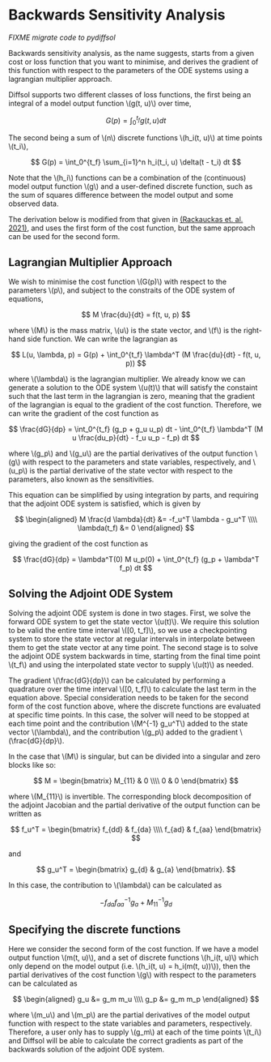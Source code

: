 # Backwards Sensitivity Analysis

*FIXME migrate code to pydiffsol*

Backwards sensitivity analysis, as the name suggests, starts from a given cost or loss function that you want to minimise, and derives the gradient of this function with respect to the parameters of the ODE systems using a lagrangian multiplier approach.

Diffsol supports two different classes of loss functions, the first being an integral of a model output function \\(g(t, u)\\) over time,

$$
G(p) = \int_0^{t_f} g(t, u) dt
$$

The second being a sum of \\(n\\) discrete functions \\(h_i(t, u)\\) at time points \\(t_i\\),

$$
G(p) = \int_0^{t_f} \sum_{i=1}^n h_i(t_i, u) \delta(t - t_i) dt
$$

Note that the \\(h_i\\) functions can be a combination of the (continuous) model output function \\(g\\) and a user-defined discrete function, such as the sum of squares difference between the model output and some observed data.

The derivation below is modified from that given in [(Rackauckas et. al. 2021)](https://arxiv.org/abs/2001.04385), and uses the first form of the cost function, but the same approach can be used for the second form.

## Lagrangian Multiplier Approach

We wish to minimise the cost function \\(G(p)\\) with respect to the parameters \\(p\\), and subject to the constraits of the ODE system of equations,

$$
M \frac{du}{dt} = f(t, u, p)
$$

where \\(M\\) is the mass matrix, \\(u\\) is the state vector, and \\(f\\) is the right-hand side function. We can write the lagrangian as

$$
L(u, \lambda, p) = G(p) + \int_0^{t_f} \lambda^T (M \frac{du}{dt} - f(t, u, p))
$$

where \\(\lambda\\) is the lagrangian multiplier. We already know we can generate a solution to the ODE system \\(u(t)\\) that will satisfy the constaint such that the last term in the lagrangian is zero, meaning that the gradient of the lagrangian is equal to the gradient of the cost function. Therefore, we can write the gradient of the cost function as

$$
\frac{dG}{dp} = \int_0^{t_f} (g_p + g_u u_p) dt - \int_0^{t_f} \lambda^T (M u \frac{du_p}{dt} - f_u u_p - f_p) dt
$$

where \\(g_p\\) and \\(g_u\\) are the partial derivatives of the output function \\(g\\) with respect to the parameters and state variables, respectively, and \\(u_p\\) is the partial derivative of the state vector with respect to the parameters, also known as the sensitivities. 

This equation can be simplified by using integration by parts, and requiring that the adjoint ODE system is satisfied, which is given by

$$
\begin{aligned}
M \frac{d \lambda}{dt} &= -f_u^T \lambda - g_u^T \\\\
\lambda(t_f) &= 0
\end{aligned}
$$

giving the gradient of the cost function as

$$
\frac{dG}{dp} = \lambda^T(0) M u_p(0) + \int_0^{t_f} (g_p + \lambda^T f_p) dt
$$


## Solving the Adjoint ODE System

Solving the adjoint ODE system is done in two stages. First, we solve the forward ODE system to get the state vector \\(u(t)\\). We require this solution to be valid the entire time interval \\([0, t_f]\\), so we use a checkpointing system to store the state vector at regular intervals in interpolate between them to get the state vector at any time point. The second stage is to solve the adjoint ODE system backwards in time, starting from the final time point \\(t_f\\) and using the interpolated state vector to supply \\(u(t)\\) as needed.

The gradient \\(\frac{dG}{dp}\\) can be calculated by performing a quadrature over the time interval \\([0, t_f]\\) to calculate the last term in the equation above. Special consideration needs to be taken for the second form of the cost function above, where the discrete functions are evaluated at specific time points. In this case, the solver will need to be stopped at each time point and the contribution \\(M^{-1} g_u^T\\) added to the state vector \\(\lambda\\), and the contribution \\(g_p\\) added to the gradient \\(\frac{dG}{dp}\\).

In the case that \\(M\\) is singular, but can be divided into a singular and zero blocks like so:

$$
M = \begin{bmatrix} M_{11} & 0 \\\\ 0 & 0 \end{bmatrix}
$$

where \\(M_{11}\\) is invertible. The corresponding block decomposition of the adjoint Jacobian and the partial derivative of the output function can be written as

$$
f_u^T = \begin{bmatrix} f_{dd} & f_{da} \\\\ f_{ad} & f_{aa} \end{bmatrix}
$$

and 

$$
g_u^T = \begin{bmatrix} g_{d} & g_{a} \end{bmatrix}.
$$

In this case, the contribution to \\(\lambda\\) can be calculated as

$$
-f_{da} f_{aa}^{-1} g_{a} + M_{11}^{-1} g_{d}
$$

## Specifying the discrete functions

Here we consider the second form of the cost function. If we have a model output function \\(m(t, u)\\), and a set of discrete functions \\(h_i(t, u)\\) which only depend on the model output (i.e. \\(h_i(t, u) = h_i(m(t, u))\\)), then the partial derivatives of the cost function \\(g\\) with respect to the parameters can be calculated as

$$
\begin{aligned}
g_u &= g_m m_u \\\\
g_p &= g_m m_p
\end{aligned}
$$

where \\(m_u\\) and \\(m_p\\) are the partial derivatives of the model output function with respect to the state variables and parameters, respectively. Therefore, a user only has to supply \\(g_m\\) at each of the time points \\(t_i\\) and Diffsol will be able to calculate the correct gradients as part of the backwards solution of the adjoint ODE system.